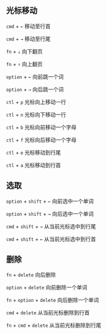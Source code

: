 ## 光标移动

`cmd` + `←`	  移动至行首

`cmd` + `→`	  移动至行尾

`fn` + `↓` 	   向下翻页

`fn` + `↑` 	   向上翻页

`option` + `←`    向前跳一个词

`option` + `→` 	向后跳一个词

`ctl` + `p`     光标向上移动一行

`ctl` + `n`     光标向下移动一行

`ctl` + `b` 	光标向前移动一个字母

`ctl` + `f`  	光标向后移动一个字母

`ctl` + `e`      光标移动到行尾

`ctl` + `a`      光标移动到行首

## 选取

`option` + `shift` + `←` 	向前选中一个单词

`option` + `shift` + `→`     向后选中一个单词

`cmd` + `shift` + `→`	    从当前光标选中到行尾

`cmd` + `shift` + `←` 		从当前光标选中到行首

## 删除

`fn` + `delete`      向后删除

`option` + `delete`     向前删除一个单词

`fn` + `option` + `delete`     向后删除一个单词

`cmd` + `delete`	 从当前光标删除到行首

`fn` + `cmd` + `delete`     从当前光标删除到行尾